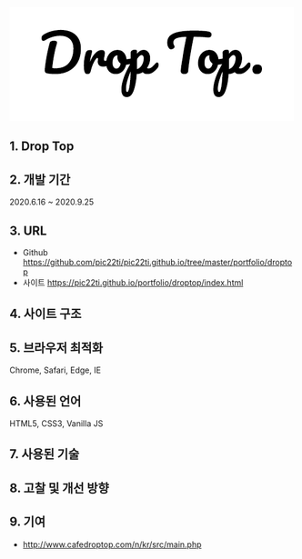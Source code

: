 ![logo_droptop](/portfolio/droptop/logo_droptop.png)
## 1. Drop Top

## 2. 개발 기간
2020.6.16 ~ 2020.9.25

## 3. URL
* Github <https://github.com/pic22ti/pic22ti.github.io/tree/master/portfolio/droptop>
* 사이트 <https://pic22ti.github.io/portfolio/droptop/index.html>

## 4. 사이트 구조
## 5. 브라우저 최적화
Chrome, Safari, Edge, IE

## 6. 사용된 언어
HTML5, CSS3, Vanilla JS

## 7. 사용된 기술
## 8. 고찰 및 개선 방향
## 9. 기여
* <http://www.cafedroptop.com/n/kr/src/main.php>
